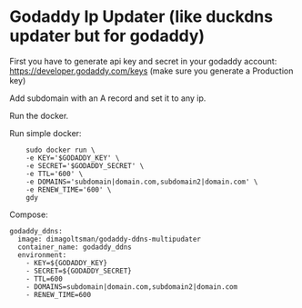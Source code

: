 # Godaddy Ip Updater (like duckdns updater but for godaddy)

First you have to generate api key and secret in your godaddy account: https://developer.godaddy.com/keys  (make sure you generate a Production key)

Add subdomain with an A record and set it to any ip.

Run the docker.



Run simple docker:

        sudo docker run \
        -e KEY='$GODADDY_KEY' \
        -e SECRET='$GODADDY_SECRET' \
        -e TTL='600' \
        -e DOMAINS='subdomain|domain.com,subdomain2|domain.com' \
        -e RENEW_TIME='600' \
        gdy


Compose:

    godaddy_ddns:
      image: dimagoltsman/godaddy-ddns-multipudater
      container_name: godaddy_ddns
      environment:
        - KEY=${GODADDY_KEY}
        - SECRET=${GODADDY_SECRET}
        - TTL=600
        - DOMAINS=subdomain|domain.com,subdomain2|domain.com
        - RENEW_TIME=600
